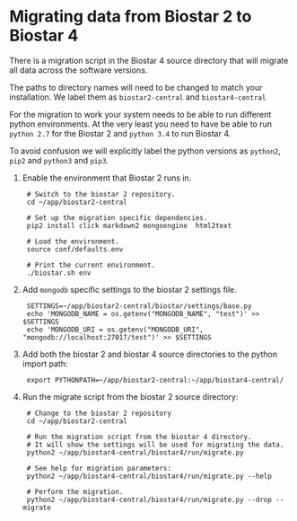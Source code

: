 # Migrating data from Biostar 2 to Biostar 4

There is a migration script in the Biostar 4 source directory
that will migrate all data across the software versions. 

The paths to directory names
will need to be changed to match your installation.
We label them as `biostar2-central` and `biostar4-central`

For the migration to work your system needs to be
able to run different python environments. At the
very least you need to have be able to run `python 2.7` for the
Biostar 2 and `python 3.4` to run Biostar 4. 

To avoid confusion we will explicitly label the python 
versions as `python2`, `pip2` and `python3` and `pip3`.

1. Enable the environment that Biostar 2 runs in. 
	
		# Switch to the biostar 2 repository.
		cd ~/app/biostar2-central
		
		# Set up the migration specific dependencies.
		pip2 install click markdown2 mongoengine  html2text
		
		# Load the environment.
		source conf/defaults.env 
		
		# Print the current environment.
		./biostar.sh env
	
2. Add `mongodb` specific settings to the biostar 2 settings file.

		SETTINGS=~/app/biostar2-central/biostar/settings/base.py
		echo 'MONGODB_NAME = os.getenv("MONGODB_NAME", "test")' >> $SETTINGS
		echo 'MONGODB_URI = os.getenv("MONGODB_URI", "mongodb://localhost:27017/test")' >> $SETTINGS
		
3. Add both the biostar 2 and biostar 4 source directories to the python import path:

		export PYTHONPATH=~/app/biostar2-central:~/app/biostar4-central/
		
4. Run the migrate script from the biostar 2 source directory:

		# Change to the biostar 2 repository
		cd ~/app/biostar2-central
		
		# Run the migration script from the biostar 4 directory.
		# It will show the settings will be used for migrating the data.
		python2 ~/app/biostar4-central/biostar4/run/migrate.py 
		
		# See help for migration parameters:
		python2 ~/app/biostar4-central/biostar4/run/migrate.py --help
		
		# Perform the migration.
		python2 ~/app/biostar4-central/biostar4/run/migrate.py --drop --migrate


